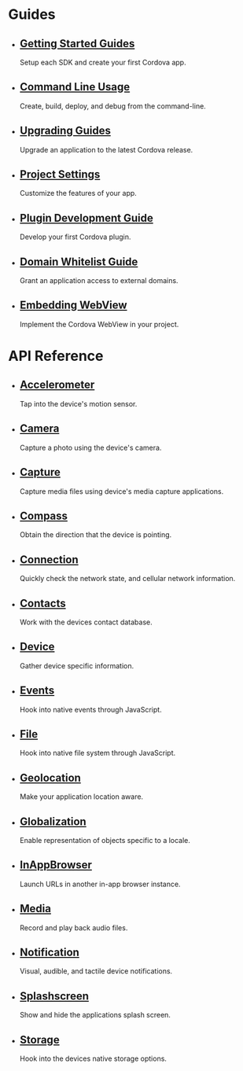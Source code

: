 <!--
     Licensed to the Apache Software Foundation (ASF) under one
     or more contributor license agreements.  See the NOTICE file
     distributed with this work for additional information
     regarding copyright ownership.  The ASF licenses this file
     to you under the Apache License, Version 2.0 (the
     "License"); you may not use this file except in compliance
     with the License.  You may obtain a copy of the License at

       http://www.apache.org/licenses/LICENSE-2.0

     Unless required by applicable law or agreed to in writing,
     software distributed under the License is distributed on an
     "AS IS" BASIS, WITHOUT WARRANTIES OR CONDITIONS OF ANY
     KIND, either express or implied.  See the License for the
     specific language governing permissions and limitations
     under the License.
-->

<div id="home">
    <h1>Guides</h1>
    <ul>
        <li>
            <h2><a href=#getting-started>Getting Started Guides</a></h2>
            <span>Setup each SDK and create your first Cordova app.</span>
        </li>
        <li>
            <h2><a href=#command-line>Command Line Usage</a></h2>
            <span>Create, build, deploy, and debug from the command-line.</span>
        </li>
        <li>
            <h2><a href=#upgrading>Upgrading Guides</a></h2>
            <span>Upgrade an application to the latest Cordova release.</span>
        </li>
        <li>
            <h2><a href=#project-settings>Project Settings</a></h2>
            <span>Customize the features of your app.</span>
        </li>
        <li>
            <h2><a href=#plugin-development>Plugin Development Guide</a></h2>
            <span>Develop your first Cordova plugin.</span>
        </li>
        <li>
            <h2><a href=#whitelist>Domain Whitelist Guide</a></h2>
            <span>Grant an application access to external domains.</span>
        </li>
        <li>
            <h2><a href=#cordova-webview>Embedding WebView</a></h2>
            <span>Implement the Cordova WebView in your project.</span>
        </li>
    </ul>
    <h1>API Reference</h1>
    <ul>
        <li>
            <h2><a href=#accelerometer>Accelerometer</a></h2>
            <span>Tap into the device's motion sensor.</span>
        </li>
        <li>
            <h2><a href=#camera>Camera</a></h2>
            <span>Capture a photo using the device's camera.</span>
        </li>
        <li>
            <h2><a href=#capture>Capture</a></h2>
            <span>Capture media files using device's media capture applications.</span>
        </li>
        <li>
            <h2><a href=#compass>Compass</a></h2>
            <span>Obtain the direction that the device is pointing.</span>
        </li>
        <li>
            <h2><a href=#connection>Connection</a></h2>
            <span>Quickly check the network state, and cellular network information.</span>
        </li>
        <li>
            <h2><a href=#contacts>Contacts</a></h2>
            <span>Work with the devices contact database.</span>
        </li>
        <li>
            <h2><a href=#device>Device</a></h2>
            <span>Gather device specific information.</span>
        </li>
        <li>
            <h2><a href=#events>Events</a></h2>
            <span>Hook into native events through JavaScript.</span>
        </li>
        <li>
            <h2><a href=#file>File</a></h2>
            <span>Hook into native file system through JavaScript.</span>
        </li>
        <li>
            <h2><a href=#geolocation>Geolocation</a></h2>
            <span>Make your application location aware.</span>
        </li>
        <li>
            <h2><a href=#globalization>Globalization</a></h2>
            <span>Enable representation of objects specific to a locale.</span>
        </li>
        <li>
            <h2><a href=#inappbrowser>InAppBrowser</a></h2>
            <span>Launch URLs in another in-app browser instance.</span>
        </li>
        <li>
            <h2><a href=#media>Media</a></h2>
            <span>Record and play back audio files.</span>
        </li>
        <li>
            <h2><a href=#notification>Notification</a></h2>
            <span>Visual, audible, and tactile device notifications.</span>
        </li>
        <li>
            <h2><a href=#splashscreen>Splashscreen</a></h2>
            <span>Show and hide the applications splash screen.</span>
        </li>
        <li>
            <h2><a href=#storage>Storage</a></h2>
            <span>Hook into the devices native storage options.</span>
        </li>
    </ul>
</div>
